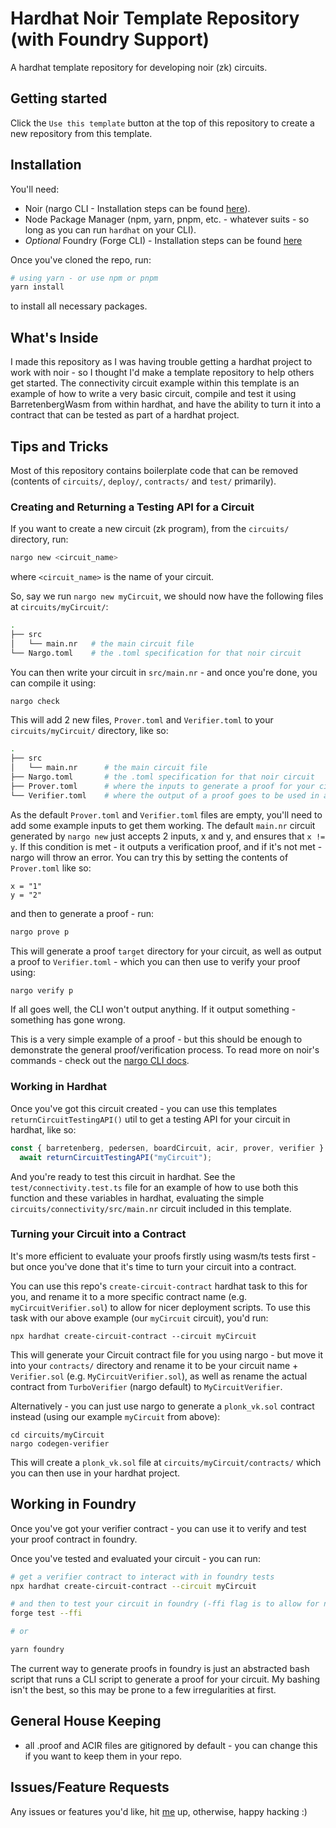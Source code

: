 # Hardhat Noir Template Repository (with Foundry Support)

A hardhat template repository for developing noir (zk) circuits.

## Getting started

Click the `Use this template` button at the top of this repository to create a new repository from this template.

## Installation

You'll need:

- Noir (nargo CLI - Installation steps can be found [here](https://noir-lang.org/getting_started/nargo/nargo_installation)).
- Node Package Manager (npm, yarn, pnpm, etc. - whatever suits - so long as you can run `hardhat` on your CLI).
- _Optional_ Foundry (Forge CLI) - Installation steps can be found [here](https://getfoundry.sh/)

Once you've cloned the repo, run:

```bash
# using yarn - or use npm or pnpm
yarn install
```

to install all necessary packages.

## What's Inside

I made this repository as I was having trouble getting a hardhat project to work with noir - so I thought I'd make a template repository to help others get started. The connectivity circuit example within this template is an example of how to write a very basic circuit, compile and test it using BarretenbergWasm from within hardhat, and have the ability to turn it into a contract that can be tested as part of a hardhat project.

## Tips and Tricks

Most of this repository contains boilerplate code that can be removed (contents of `circuits/`, `deploy/`, `contracts/` and `test/` primarily).

### Creating and Returning a Testing API for a Circuit

If you want to create a new circuit (zk program), from the `circuits/` directory, run:

```bash
nargo new <circuit_name>
```

where `<circuit_name>` is the name of your circuit.

So, say we run `nargo new myCircuit`, we should now have the following files at `circuits/myCircuit/`:

```bash
.
├── src
│   └── main.nr   # the main circuit file
└── Nargo.toml    # the .toml specification for that noir circuit
```

You can then write your circuit in `src/main.nr` - and once you're done, you can compile it using:

```bash
nargo check
```

This will add 2 new files, `Prover.toml` and `Verifier.toml` to your `circuits/myCircuit/` directory, like so:

```bash
.
├── src
│   └── main.nr      # the main circuit file
├── Nargo.toml       # the .toml specification for that noir circuit
├── Prover.toml      # where the inputs to generate a proof for your circuit go
└── Verifier.toml    # where the output of a proof goes to be used in a verification
```

As the default `Prover.toml` and `Verifier.toml` files are empty, you'll need to add some example inputs to get them working. The default `main.nr` circuit generated by `nargo new` just accepts 2 inputs, x and y, and ensures that `x != y`. If this condition is met - it outputs a verification proof, and if it's not met - nargo will throw an error. You can try this by setting the contents of `Prover.toml` like so:

```
x = "1"
y = "2"
```

and then to generate a proof - run:

```bash
nargo prove p
```

This will generate a proof `target` directory for your circuit, as well as output a proof to `Verifier.toml` - which you can then use to verify your proof using:

```bash
nargo verify p
```

If all goes well, the CLI won't output anything. If it output something - something has gone wrong.

This is a very simple example of a proof - but this should be enough to demonstrate the general proof/verification process. To read more on noir's commands - check out the [nargo CLI docs](https://noir-lang.org/getting_started/nargo/commands).

### Working in Hardhat

Once you've got this circuit created - you can use this templates `returnCircuitTestingAPI()` util to get a testing API for your circuit in hardhat, like so:

```ts
const { barretenberg, pedersen, boardCircuit, acir, prover, verifier } =
  await returnCircuitTestingAPI("myCircuit");
```

And you're ready to test this circuit in hardhat. See the `test/connectivity.test.ts` file for an example of how to use both this function and these variables in hardhat, evaluating the simple `circuits/connectivity/src/main.nr` circuit included in this template.

### Turning your Circuit into a Contract

It's more efficient to evaluate your proofs firstly using wasm/ts tests first - but once you've done that it's time to turn your circuit into a contract.

You can use this repo's `create-circuit-contract` hardhat task to this for you, and rename it to a more specific contract name (e.g. `myCircuitVerifier.sol`) to allow for nicer deployment scripts. To use this task with our above example (our `myCircuit` circuit), you'd run:

```
npx hardhat create-circuit-contract --circuit myCircuit
```

This will generate your Circuit contract file for you using nargo - but move it into your `contracts/` directory and rename it to be your circuit name + `Verifier.sol` (e.g. `MyCircuitVerifier.sol`), as well as rename the actual contract from `TurboVerifier` (nargo default) to `MyCircuitVerifier`.

Alternatively - you can just use nargo to generate a `plonk_vk.sol` contract instead (using our example `myCircuit` from above):

```
cd circuits/myCircuit
nargo codegen-verifier
```

This will create a `plonk_vk.sol` file at `circuits/myCircuit/contracts/` which you can then use in your hardhat project.

## Working in Foundry

Once you've got your verifier contract - you can use it to verify and test your proof contract in foundry.

Once you've tested and evaluated your circuit - you can run:

```bash
# get a verifier contract to interact with in foundry tests
npx hardhat create-circuit-contract --circuit myCircuit

# and then to test your circuit in foundry (-ffi flag is to allow for nargo to be ran by foundry)
forge test --ffi

# or

yarn foundry
```

The current way to generate proofs in foundry is just an abstracted bash script that runs a CLI script to generate a proof for your circuit. My bashing isn't the best, so this may be prone to a few irregularities at first.

## General House Keeping

- all .proof and ACIR files are gitignored by default - you can change this if you want to keep them in your repo.

## Issues/Feature Requests

Any issues or features you'd like, hit [me](https://github.com/hooperben) up, otherwise, happy hacking :)
